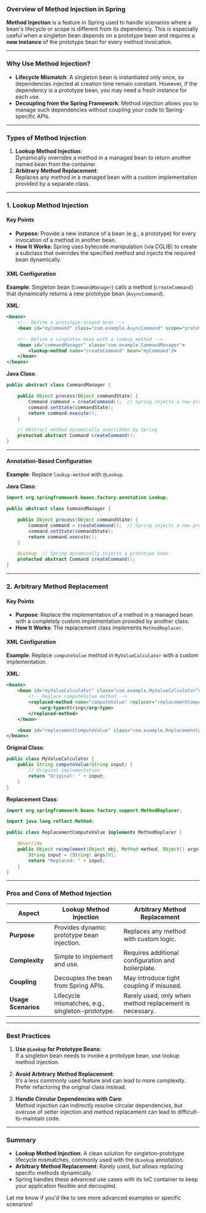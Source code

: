### Overview of Method Injection in Spring

**Method Injection** is a feature in Spring used to handle scenarios where a bean's lifecycle or scope is different from its dependency. This is especially useful when a singleton bean depends on a prototype bean and requires a **new instance** of the prototype bean for every method invocation.

---

### Why Use Method Injection?

- **Lifecycle Mismatch**: A singleton bean is instantiated only once, so dependencies injected at creation time remain constant. However, if the dependency is a prototype bean, you may need a fresh instance for each use.
- **Decoupling from the Spring Framework**: Method injection allows you to manage such dependencies without coupling your code to Spring-specific APIs.

---

### Types of Method Injection

1. **Lookup Method Injection**:  
   Dynamically overrides a method in a managed bean to return another named bean from the container.  
2. **Arbitrary Method Replacement**:  
   Replaces any method in a managed bean with a custom implementation provided by a separate class.

---

### 1. Lookup Method Injection

#### **Key Points**
- **Purpose**: Provide a new instance of a bean (e.g., a prototype) for every invocation of a method in another bean.
- **How It Works**: Spring uses bytecode manipulation (via CGLIB) to create a subclass that overrides the specified method and injects the required bean dynamically.

#### **XML Configuration**

**Example**: Singleton bean (`CommandManager`) calls a method (`createCommand`) that dynamically returns a new prototype bean (`AsyncCommand`).  

**XML**:  
```xml
<beans>
    <!-- Define a prototype-scoped bean -->
    <bean id="myCommand" class="com.example.AsyncCommand" scope="prototype"/>

    <!-- Define a singleton bean with a lookup method -->
    <bean id="commandManager" class="com.example.CommandManager">
        <lookup-method name="createCommand" bean="myCommand"/>
    </bean>
</beans>
```

**Java Class**:  
```java
public abstract class CommandManager {

    public Object process(Object commandState) {
        Command command = createCommand();  // Spring injects a new prototype instance
        command.setState(commandState);
        return command.execute();
    }

    // Abstract method dynamically overridden by Spring
    protected abstract Command createCommand();
}
```

---

#### **Annotation-Based Configuration**

**Example**: Replace `lookup-method` with `@Lookup`.  

**Java Class**:  
```java
import org.springframework.beans.factory.annotation.Lookup;

public abstract class CommandManager {

    public Object process(Object commandState) {
        Command command = createCommand();  // Spring injects a new prototype instance
        command.setState(commandState);
        return command.execute();
    }

    @Lookup  // Spring dynamically injects a prototype bean
    protected abstract Command createCommand();
}
```

---

### 2. Arbitrary Method Replacement

#### **Key Points**
- **Purpose**: Replace the implementation of a method in a managed bean with a completely custom implementation provided by another class.
- **How It Works**: The replacement class implements `MethodReplacer`.

#### **XML Configuration**

**Example**: Replace `computeValue` method in `MyValueCalculator` with a custom implementation.  

**XML**:  
```xml
<beans>
    <bean id="myValueCalculator" class="com.example.MyValueCalculator">
        <!-- Replace computeValue method -->
        <replaced-method name="computeValue" replacer="replacementComputeValue">
            <arg-type>String</arg-type>
        </replaced-method>
    </bean>

    <bean id="replacementComputeValue" class="com.example.ReplacementComputeValue"/>
</beans>
```

**Original Class**:  
```java
public class MyValueCalculator {
    public String computeValue(String input) {
        // Original implementation
        return "Original: " + input;
    }
}
```

**Replacement Class**:  
```java
import org.springframework.beans.factory.support.MethodReplacer;

import java.lang.reflect.Method;

public class ReplacementComputeValue implements MethodReplacer {

    @Override
    public Object reimplement(Object obj, Method method, Object[] args) throws Throwable {
        String input = (String) args[0];
        return "Replaced: " + input;
    }
}
```

---

### Pros and Cons of Method Injection

| **Aspect**                  | **Lookup Method Injection**                    | **Arbitrary Method Replacement**                |
|-----------------------------|-----------------------------------------------|-----------------------------------------------|
| **Purpose**                 | Provides dynamic prototype bean injection.   | Replaces any method with custom logic.       |
| **Complexity**              | Simple to implement and use.                 | Requires additional configuration and boilerplate. |
| **Coupling**                | Decouples the bean from Spring APIs.          | May introduce tight coupling if misused.     |
| **Usage Scenarios**         | Lifecycle mismatches, e.g., singleton-prototype. | Rarely used, only when method replacement is necessary. |

---

### Best Practices

1. **Use `@Lookup` for Prototype Beans**:  
   If a singleton bean needs to invoke a prototype bean, use lookup method injection.  

2. **Avoid Arbitrary Method Replacement**:  
   It’s a less commonly used feature and can lead to more complexity. Prefer refactoring the original class instead.  

3. **Handle Circular Dependencies with Care**:  
   Method injection can indirectly resolve circular dependencies, but overuse of setter injection and method replacement can lead to difficult-to-maintain code.  

---

### Summary

- **Lookup Method Injection**: A clean solution for singleton-prototype lifecycle mismatches, commonly used with the `@Lookup` annotation.
- **Arbitrary Method Replacement**: Rarely used, but allows replacing specific methods dynamically.
- Spring handles these advanced use cases with its IoC container to keep your application flexible and decoupled.

Let me know if you'd like to see more advanced examples or specific scenarios!
